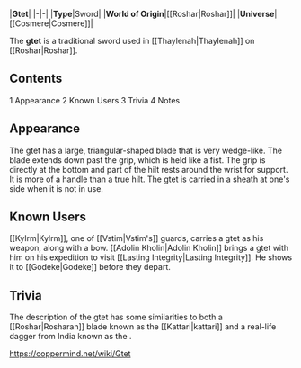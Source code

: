|**Gtet**|
|-|-|
|**Type**|Sword|
|**World of Origin**|[[Roshar\|Roshar]]|
|**Universe**|[[Cosmere\|Cosmere]]|

The **gtet** is a traditional sword used in [[Thaylenah\|Thaylenah]] on [[Roshar\|Roshar]].

## Contents

1 Appearance
2 Known Users
3 Trivia
4 Notes


## Appearance
The gtet has a large, triangular-shaped blade that is very wedge-like. The blade extends down past the grip, which is held like a fist. The grip is directly at the bottom and part of the hilt rests around the wrist for support. It is more of a handle than a true hilt. The gtet is carried in a sheath at one's side when it is not in use.

## Known Users
[[Kylrm\|Kylrm]], one of [[Vstim\|Vstim's]] guards, carries a gtet as his weapon, along with a bow.
[[Adolin Kholin\|Adolin Kholin]] brings a gtet with him on his expedition to visit [[Lasting Integrity\|Lasting Integrity]]. He shows it to [[Godeke\|Godeke]] before they depart.

## Trivia
The description of the gtet has some similarities to both a [[Roshar\|Rosharan]] blade known as the [[Kattari\|kattari]] and a real-life dagger from India known as the .


https://coppermind.net/wiki/Gtet